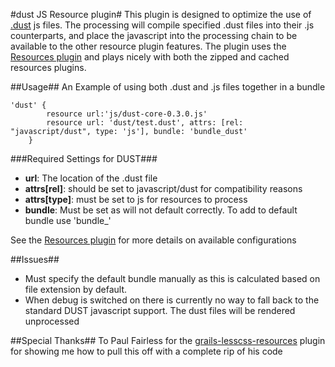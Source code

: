 #dust JS Resource plugin#
This plugin is designed to optimize the use of <a href="http://akdubya.github.com/dustjs/">.dust</a> js files. The processing will compile specified .dust files into their .js counterparts, and place the javascript into the processing chain to be available to the other resource plugin features. The plugin uses the <a href="http://www.grails.org/plugin/resources">Resources plugin</a> and plays nicely with both the zipped and cached resources plugins.

##Usage##
An Example of using both .dust and .js files together in a bundle
<pre><code>'dust' {
        resource url:'js/dust-core-0.3.0.js'
        resource url: 'dust/test.dust', attrs: [rel: "javascript/dust", type: 'js'], bundle: 'bundle_dust'        
    }
</code></pre>

###Required Settings for DUST###
<ul>
<li><b>url</b>: The location of the .dust file</li>
<li><b>attrs[rel]</b>: should be set to javascript/dust for compatibility reasons</li>
<li><b>attrs[type]</b>: must be set to js for resources to process</li>
<li><b>bundle</b>: Must be set as will not default correctly. To add to default bundle use 'bundle_<module name>'</li>
</ul>

See the <a href="http://www.grails.org/plugin/resources">Resources plugin</a> for more details on available configurations

##Issues##
<ul>
    <li>Must specify the default bundle manually as this is calculated based on file extension by default.</li>
    <li>When debug is switched on there is currently no way to fall back to the standard DUST javascript support. The dust files will be rendered unprocessed</li>
</ul>

##Special Thanks##
To Paul Fairless for the <a href="https://github.com/paulfairless/grails-lesscss-resources">grails-lesscss-resources</a> plugin for showing me how to pull this off with a complete rip of his code

